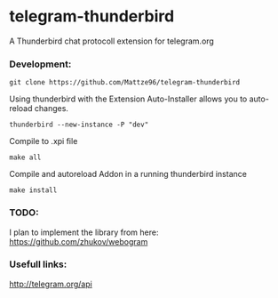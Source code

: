 # telegram-thunderbird
A Thunderbird chat protocoll extension for telegram.org


### Development:
    git clone https://github.com/Mattze96/telegram-thunderbird

Using thunderbird with the Extension Auto-Installer allows you to auto-reload changes.

    thunderbird --new-instance -P "dev"

Compile to .xpi file

    make all

Compile and autoreload Addon in a running thunderbird instance

    make install


### TODO:
I plan to implement the library from here: https://github.com/zhukov/webogram

### Usefull links:
http://telegram.org/api
